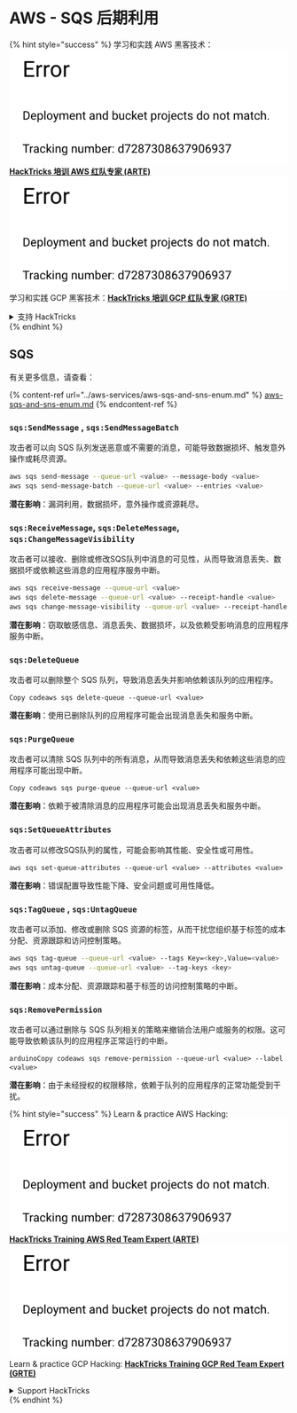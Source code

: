 # AWS - SQS 后期利用

{% hint style="success" %}
学习和实践 AWS 黑客技术：<img src="../../../.gitbook/assets/image (1) (1).png" alt="" data-size="line">[**HackTricks 培训 AWS 红队专家 (ARTE)**](https://training.hacktricks.xyz/courses/arte)<img src="../../../.gitbook/assets/image (1) (1).png" alt="" data-size="line">\
学习和实践 GCP 黑客技术：<img src="../../../.gitbook/assets/image (2).png" alt="" data-size="line">[**HackTricks 培训 GCP 红队专家 (GRTE)**<img src="../../../.gitbook/assets/image (2).png" alt="" data-size="line">](https://training.hacktricks.xyz/courses/grte)

<details>

<summary>支持 HackTricks</summary>

* 查看 [**订阅计划**](https://github.com/sponsors/carlospolop)!
* **加入** 💬 [**Discord 群组**](https://discord.gg/hRep4RUj7f) 或 [**telegram 群组**](https://t.me/peass) 或 **在** **Twitter** 🐦 **上关注我们** [**@hacktricks\_live**](https://twitter.com/hacktricks\_live)**.**
* **通过向** [**HackTricks**](https://github.com/carlospolop/hacktricks) 和 [**HackTricks Cloud**](https://github.com/carlospolop/hacktricks-cloud) github 仓库提交 PR 分享黑客技巧。

</details>
{% endhint %}

## SQS

有关更多信息，请查看：

{% content-ref url="../aws-services/aws-sqs-and-sns-enum.md" %}
[aws-sqs-and-sns-enum.md](../aws-services/aws-sqs-and-sns-enum.md)
{% endcontent-ref %}

### `sqs:SendMessage` , `sqs:SendMessageBatch`

攻击者可以向 SQS 队列发送恶意或不需要的消息，可能导致数据损坏、触发意外操作或耗尽资源。
```bash
aws sqs send-message --queue-url <value> --message-body <value>
aws sqs send-message-batch --queue-url <value> --entries <value>
```
**潜在影响**：漏洞利用，数据损坏，意外操作或资源耗尽。

### `sqs:ReceiveMessage`, `sqs:DeleteMessage`, `sqs:ChangeMessageVisibility`

攻击者可以接收、删除或修改SQS队列中消息的可见性，从而导致消息丢失、数据损坏或依赖这些消息的应用程序服务中断。
```bash
aws sqs receive-message --queue-url <value>
aws sqs delete-message --queue-url <value> --receipt-handle <value>
aws sqs change-message-visibility --queue-url <value> --receipt-handle <value> --visibility-timeout <value>
```
**潜在影响**：窃取敏感信息、消息丢失、数据损坏，以及依赖受影响消息的应用程序服务中断。

### `sqs:DeleteQueue`

攻击者可以删除整个 SQS 队列，导致消息丢失并影响依赖该队列的应用程序。
```arduino
Copy codeaws sqs delete-queue --queue-url <value>
```
**潜在影响**：使用已删除队列的应用程序可能会出现消息丢失和服务中断。

### `sqs:PurgeQueue`

攻击者可以清除 SQS 队列中的所有消息，从而导致消息丢失和依赖这些消息的应用程序可能出现中断。
```arduino
Copy codeaws sqs purge-queue --queue-url <value>
```
**潜在影响**：依赖于被清除消息的应用程序可能会出现消息丢失和服务中断。

### `sqs:SetQueueAttributes`

攻击者可以修改SQS队列的属性，可能会影响其性能、安全性或可用性。
```arduino
aws sqs set-queue-attributes --queue-url <value> --attributes <value>
```
**潜在影响**：错误配置导致性能下降、安全问题或可用性降低。

### `sqs:TagQueue` , `sqs:UntagQueue`

攻击者可以添加、修改或删除 SQS 资源的标签，从而干扰您组织基于标签的成本分配、资源跟踪和访问控制策略。
```bash
aws sqs tag-queue --queue-url <value> --tags Key=<key>,Value=<value>
aws sqs untag-queue --queue-url <value> --tag-keys <key>
```
**潜在影响**：成本分配、资源跟踪和基于标签的访问控制策略的中断。

### `sqs:RemovePermission`

攻击者可以通过删除与 SQS 队列相关的策略来撤销合法用户或服务的权限。这可能导致依赖该队列的应用程序正常运行的中断。
```arduino
arduinoCopy codeaws sqs remove-permission --queue-url <value> --label <value>
```
**潜在影响**：由于未经授权的权限移除，依赖于队列的应用程序的正常功能受到干扰。

{% hint style="success" %}
Learn & practice AWS Hacking:<img src="../../../.gitbook/assets/image (1) (1).png" alt="" data-size="line">[**HackTricks Training AWS Red Team Expert (ARTE)**](https://training.hacktricks.xyz/courses/arte)<img src="../../../.gitbook/assets/image (1) (1).png" alt="" data-size="line">\
Learn & practice GCP Hacking: <img src="../../../.gitbook/assets/image (2).png" alt="" data-size="line">[**HackTricks Training GCP Red Team Expert (GRTE)**<img src="../../../.gitbook/assets/image (2).png" alt="" data-size="line">](https://training.hacktricks.xyz/courses/grte)

<details>

<summary>Support HackTricks</summary>

* Check the [**subscription plans**](https://github.com/sponsors/carlospolop)!
* **Join the** 💬 [**Discord group**](https://discord.gg/hRep4RUj7f) or the [**telegram group**](https://t.me/peass) or **follow** us on **Twitter** 🐦 [**@hacktricks\_live**](https://twitter.com/hacktricks\_live)**.**
* **Share hacking tricks by submitting PRs to the** [**HackTricks**](https://github.com/carlospolop/hacktricks) and [**HackTricks Cloud**](https://github.com/carlospolop/hacktricks-cloud) github repos.

</details>
{% endhint %}
